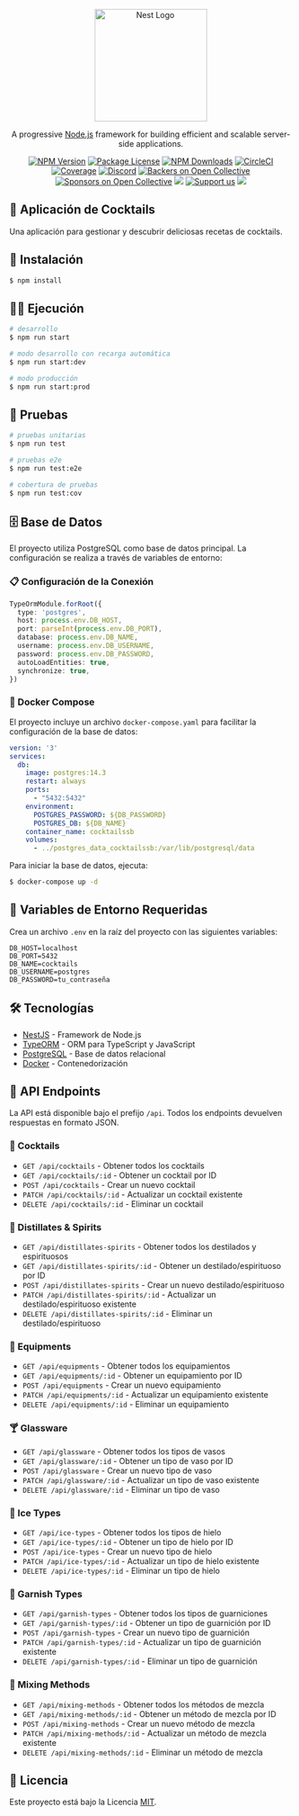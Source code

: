 <p align="center">
  <a href="http://nestjs.com/" target="blank"><img src="https://nestjs.com/img/logo-small.svg" width="200" alt="Nest Logo" /></a>
</p>

[circleci-image]: https://img.shields.io/circleci/build/github/nestjs/nest/master?token=abc123def456
[circleci-url]: https://circleci.com/gh/nestjs/nest

  <p align="center">A progressive <a href="http://nodejs.org" target="_blank">Node.js</a> framework for building efficient and scalable server-side applications.</p>
    <p align="center">
<a href="https://www.npmjs.com/~nestjscore" target="_blank"><img src="https://img.shields.io/npm/v/@nestjs/core.svg" alt="NPM Version" /></a>
<a href="https://www.npmjs.com/~nestjscore" target="_blank"><img src="https://img.shields.io/npm/l/@nestjs/core.svg" alt="Package License" /></a>
<a href="https://www.npmjs.com/~nestjscore" target="_blank"><img src="https://img.shields.io/npm/dm/@nestjs/common.svg" alt="NPM Downloads" /></a>
<a href="https://circleci.com/gh/nestjs/nest" target="_blank"><img src="https://img.shields.io/circleci/build/github/nestjs/nest/master" alt="CircleCI" /></a>
<a href="https://coveralls.io/github/nestjs/nest?branch=master" target="_blank"><img src="https://coveralls.io/repos/github/nestjs/nest/badge.svg?branch=master#9" alt="Coverage" /></a>
<a href="https://discord.gg/G7Qnnhy" target="_blank"><img src="https://img.shields.io/badge/discord-online-brightgreen.svg" alt="Discord"/></a>
<a href="https://opencollective.com/nest#backer" target="_blank"><img src="https://opencollective.com/nest/backers/badge.svg" alt="Backers on Open Collective" /></a>
<a href="https://opencollective.com/nest#sponsor" target="_blank"><img src="https://opencollective.com/nest/sponsors/badge.svg" alt="Sponsors on Open Collective" /></a>
  <a href="https://paypal.me/kamilmysliwiec" target="_blank"><img src="https://img.shields.io/badge/Donate-PayPal-ff3f59.svg"/></a>
    <a href="https://opencollective.com/nest#sponsor"  target="_blank"><img src="https://img.shields.io/badge/Support%20us-Open%20Collective-41B883.svg" alt="Support us"></a>
  <a href="https://twitter.com/nestframework" target="_blank"><img src="https://img.shields.io/twitter/follow/nestframework.svg?style=social&label=Follow"></a>
</p>
  <!--[![Backers on Open Collective](https://opencollective.com/nest/backers/badge.svg)](https://opencollective.com/nest#backer)
  [![Sponsors on Open Collective](https://opencollective.com/nest/sponsors/badge.svg)](https://opencollective.com/nest#sponsor)-->

## 🍹 Aplicación de Cocktails

Una aplicación para gestionar y descubrir deliciosas recetas de cocktails.

## 🚀 Instalación

```bash
$ npm install
```

## 🏃‍♂️ Ejecución

```bash
# desarrollo
$ npm run start

# modo desarrollo con recarga automática
$ npm run start:dev

# modo producción
$ npm run start:prod
```

## 🧪 Pruebas

```bash
# pruebas unitarias
$ npm run test

# pruebas e2e
$ npm run test:e2e

# cobertura de pruebas
$ npm run test:cov
```

## 🗄️ Base de Datos

El proyecto utiliza PostgreSQL como base de datos principal. La configuración se realiza a través de variables de entorno:

### 📋 Configuración de la Conexión

```typescript
TypeOrmModule.forRoot({
  type: 'postgres',
  host: process.env.DB_HOST,
  port: parseInt(process.env.DB_PORT),
  database: process.env.DB_NAME,
  username: process.env.DB_USERNAME,
  password: process.env.DB_PASSWORD,
  autoLoadEntities: true,
  synchronize: true,
})
```

### 🐳 Docker Compose

El proyecto incluye un archivo `docker-compose.yaml` para facilitar la configuración de la base de datos:

```yaml
version: '3'
services:
  db:
    image: postgres:14.3
    restart: always
    ports:
      - "5432:5432"
    environment:
      POSTGRES_PASSWORD: ${DB_PASSWORD}
      POSTGRES_DB: ${DB_NAME}
    container_name: cocktailssb
    volumes:
      - ../postgres_data_cocktailssb:/var/lib/postgresql/data
```

Para iniciar la base de datos, ejecuta:

```bash
$ docker-compose up -d
```

## 📝 Variables de Entorno Requeridas

Crea un archivo `.env` en la raíz del proyecto con las siguientes variables:

```
DB_HOST=localhost
DB_PORT=5432
DB_NAME=cocktails
DB_USERNAME=postgres
DB_PASSWORD=tu_contraseña
```

## 🛠️ Tecnologías

- [NestJS](https://nestjs.com/) - Framework de Node.js
- [TypeORM](https://typeorm.io/) - ORM para TypeScript y JavaScript
- [PostgreSQL](https://www.postgresql.org/) - Base de datos relacional
- [Docker](https://www.docker.com/) - Contenedorización

## 📡 API Endpoints

La API está disponible bajo el prefijo `/api`. Todos los endpoints devuelven respuestas en formato JSON.

### 🍹 Cocktails

- `GET /api/cocktails` - Obtener todos los cocktails
- `GET /api/cocktails/:id` - Obtener un cocktail por ID
- `POST /api/cocktails` - Crear un nuevo cocktail
- `PATCH /api/cocktails/:id` - Actualizar un cocktail existente
- `DELETE /api/cocktails/:id` - Eliminar un cocktail

### 🥃 Distillates & Spirits

- `GET /api/distillates-spirits` - Obtener todos los destilados y espirituosos
- `GET /api/distillates-spirits/:id` - Obtener un destilado/espirituoso por ID
- `POST /api/distillates-spirits` - Crear un nuevo destilado/espirituoso
- `PATCH /api/distillates-spirits/:id` - Actualizar un destilado/espirituoso existente
- `DELETE /api/distillates-spirits/:id` - Eliminar un destilado/espirituoso

### 🥄 Equipments

- `GET /api/equipments` - Obtener todos los equipamientos
- `GET /api/equipments/:id` - Obtener un equipamiento por ID
- `POST /api/equipments` - Crear un nuevo equipamiento
- `PATCH /api/equipments/:id` - Actualizar un equipamiento existente
- `DELETE /api/equipments/:id` - Eliminar un equipamiento

### 🍸 Glassware

- `GET /api/glassware` - Obtener todos los tipos de vasos
- `GET /api/glassware/:id` - Obtener un tipo de vaso por ID
- `POST /api/glassware` - Crear un nuevo tipo de vaso
- `PATCH /api/glassware/:id` - Actualizar un tipo de vaso existente
- `DELETE /api/glassware/:id` - Eliminar un tipo de vaso

### 🧊 Ice Types

- `GET /api/ice-types` - Obtener todos los tipos de hielo
- `GET /api/ice-types/:id` - Obtener un tipo de hielo por ID
- `POST /api/ice-types` - Crear un nuevo tipo de hielo
- `PATCH /api/ice-types/:id` - Actualizar un tipo de hielo existente
- `DELETE /api/ice-types/:id` - Eliminar un tipo de hielo

### 🍒 Garnish Types

- `GET /api/garnish-types` - Obtener todos los tipos de guarniciones
- `GET /api/garnish-types/:id` - Obtener un tipo de guarnición por ID
- `POST /api/garnish-types` - Crear un nuevo tipo de guarnición
- `PATCH /api/garnish-types/:id` - Actualizar un tipo de guarnición existente
- `DELETE /api/garnish-types/:id` - Eliminar un tipo de guarnición

### 🥤 Mixing Methods

- `GET /api/mixing-methods` - Obtener todos los métodos de mezcla
- `GET /api/mixing-methods/:id` - Obtener un método de mezcla por ID
- `POST /api/mixing-methods` - Crear un nuevo método de mezcla
- `PATCH /api/mixing-methods/:id` - Actualizar un método de mezcla existente
- `DELETE /api/mixing-methods/:id` - Eliminar un método de mezcla

## 📄 Licencia

Este proyecto está bajo la Licencia [MIT](LICENSE).

